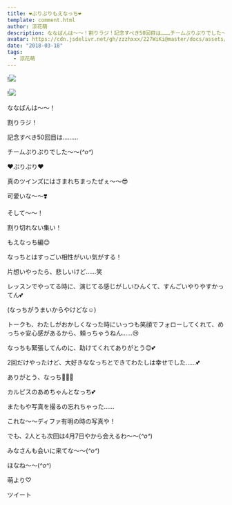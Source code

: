 ```yaml
---
title: ❤︎ぷりぷりもえなっち❤︎
template: comment.html
author: 涼花萌
description: ななばんは〜〜！割りラジ！記念すべき50回目は………チームぷりぷりでした〜〜(*^o^*)❤︎ぷりぷり❤︎真のツインズには...
avatar: https://cdn.jsdelivr.net/gh/zzzhxxx/227WiKi@master/docs/assets/photo/avatar/moe.jpg
date: "2018-03-18"
tags:
  - 涼花萌
---
```


!![](https://cdn.jsdelivr.net/gh/227WiKi/227WiKi-image@master/blog-image/moe-2018-03-18_1.jpg)

!![](https://cdn.jsdelivr.net/gh/227WiKi/227WiKi-image@master/blog-image/moe-2018-03-18_2.jpg)







ななばんは〜〜！









割りラジ！







記念すべき50回目は………



チームぷりぷりでした〜〜(*^o^*)






❤︎ぷりぷり❤︎











真のツインズにはさまれちまったぜぇ〜〜😎




可愛いな〜〜❣️


















そして〜〜！






割り切れない集い！








もえなっち編😊






なっちとはすっごい相性がいい気がする！




片想いやったら、悲しいけど……笑








レッスンでやってる時に、演じてる感じがしいひんくて、すんごいやりやすかってん💕




(なっちがうまいからやけどな☺️)







トークも、わたしがおかしくなった時にいっつも笑顔でフォローしてくれて、めっちゃ安心感があるから、頼っちゃうねん……😢





なっちも緊張してんのに、助けてくれてありがとう😊💕







2回だけやったけど、大好きななっちとできてわたしは幸せでした……💕



ありがとう、なっち💓💓💓










カルピスのあめちゃんとなっち💕










またもや写真を撮るの忘れちゃった……



 これな〜〜ディファ有明の時の写真や！









でも、2人とも次回は4月7日やから会えるわ〜〜(*^o^*)







みなさんも会いに来てな〜〜(*^o^*)









ほなね〜〜(*^o^*)




萌より♡


ツイート



